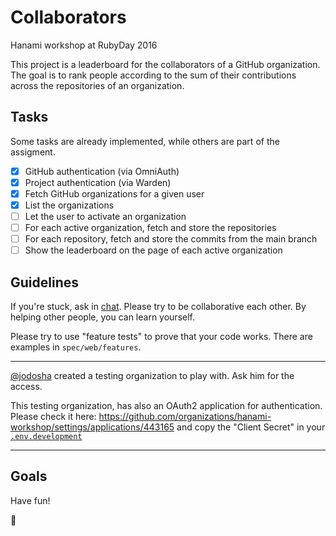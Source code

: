 # Collaborators

Hanami workshop at RubyDay 2016

This project is a leaderboard for the collaborators of a GitHub organization.
The goal is to rank people according to the sum of their contributions across the repositories of an organization.

## Tasks

Some tasks are already implemented, while others are part of the assigment.

  - [x] GitHub authentication (via OmniAuth)
  - [x] Project authentication (via Warden)
  - [x] Fetch GitHub organizations for a given user
  - [x] List the organizations
  - [ ] Let the user to activate an organization
  - [ ] For each active organization, fetch and store the repositories
  - [ ] For each repository, fetch and store the commits from the main branch
  - [ ] Show the leaderboard on the page of each active organization
  
## Guidelines

If you're stuck, ask in [chat](https://gitter.im/hanami/rubyday).
Please try to be collaborative each other. By helping other people, you can learn yourself.

Please try to use "feature tests" to prove that your code works. There are examples in `spec/web/features`.

---

[@jodosha](https://github.com/jodosha) created a testing organization to play with. Ask him for the access.

This testing organization, has also an OAuth2 application for authentication.
Please check it here: https://github.com/organizations/hanami-workshop/settings/applications/443165 and copy the "Client Secret" in your [`.env.development`](https://github.com/jodosha/collaborators/blob/master/.env.development#L6)

---

## Goals

Have fun!

:cherry_blossom:
